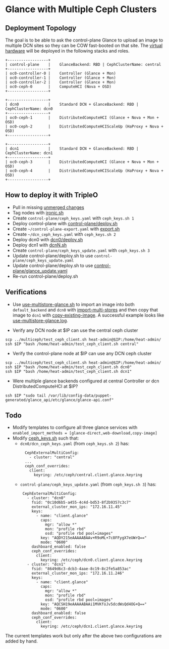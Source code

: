 # Glance with Multiple Ceph Clusters

## Deployment Topology

The goal is to be able to ask the control-plane Glance to upload an
image to multiple DCN sites so they can be COW fast-booted on that
site. The [virtual hardware](../tripleo-lab/overrides.yml#L12) will
be deployed in the following stacks and roles.

```
+------------------+
| control-plane    |    GlanceBackend: RBD | CephClusterName: central
+------------------+
| oc0-controller-0 |    Controller (Glance + Mon)
| oc0-controller-1 |    Controller (Glance + Mon)
| oc0-controller-2 |    Controller (Glance + Mon)
| oc0-ceph-0       |    ComputeHCI (Nova + OSD)
+------------------+

+------------------+
| dcn0             |    Standard DCN + GlanceBackend: RBD | CephClusterName: dcn0
+------------------+
| oc0-ceph-1       |    DistributedComputeHCI (Glance + Nova + Mon + OSD)
| oc0-ceph-2       |    DistributedComputeHCIScaleUp (HaProxy + Nova + OSD)
+------------------+

+------------------+
| dcn1             |    Standard DCN + GlanceBackend: RBD | CephClusterName: dcn1
+------------------+
| oc0-ceph-3       |    DistributedComputeHCI (Glance + Nova + Mon + OSD)
| oc0-ceph-4       |    DistributedComputeHCIScaleUp (HaProxy + Nova + OSD)
+------------------+
```

## How to deploy it with TripleO

- Pull in missing [unmerged changes](unmerged)
- Tag nodes with [ironic.sh](ironic.sh)
- Create `control-plane/ceph_keys.yaml` with `ceph_keys.sh 1`
- Deploy control-plane with [control-plane/deploy.sh](control-plane/deploy.sh)
- Create `~/control-plane-export.yaml` with [export.sh](export.sh)
- Create `~/dcn_ceph_keys.yaml` with `ceph_keys.sh 2`
- Deploy dcn0 with [dcn0/deploy.sh](dcn0/deploy.sh)
- Deploy dcn1 with [dcnN.sh](dcnN.sh)
- Create `control-plane/ceph_keys_update.yaml` with `ceph_keys.sh 3`
- Update control-plane/deploy.sh to use `control-plane/ceph_keys_update.yaml`
- Update control-plane/deploy.sh to use [control-plane/glance_update.yaml](control-plane/glance_update.yaml)
- Re-run control-plane/deploy.sh

## Verifications

- Use [use-multistore-glance.sh](use-multistore-glance.sh) to import
  an image into both `default_backend` and `dcn0`
  with [import-multi-stores](https://review.opendev.org/#/c/667132)
  and then copy that image to `dcn1`
  with [copy-existing-image](https://review.opendev.org/#/c/696457).
  A successful example looks
  like [use-multistore-glance.log](use-multistore-glance.log).

- Verify any DCN node at $IP can use the central ceph cluster
```
scp ../multiceph/test_ceph_client.sh heat-admin@$IP:/home/heat-admin/
ssh $IP "bash /home/heat-admin/test_ceph_client.sh central"
```

- Verify the control-plane node at $IP can use any DCN ceph cluster
```
scp ../multiceph/test_ceph_client.sh heat-admin@$IP:/home/heat-admin/
ssh $IP "bash /home/heat-admin/test_ceph_client.sh dcn0"
ssh $IP "bash /home/heat-admin/test_ceph_client.sh dcn1"
```

- Were multiple glance backends configured at central Controller or dcn DistributedComputeHCI at $IP?
```
ssh $IP "sudo tail /var/lib/config-data/puppet-generated/glance_api/etc/glance/glance-api.conf"
```

## Todo

- Modify templates to configure all three glance services with
  `enabled_import_methods = [glance-direct,web-download,copy-image]`
- Modify [ceph_keys.sh](ceph_keys.sh) such that:
  - `dcn0/dcn_ceph_keys.yaml` (from `ceph_keys.sh 2`) has:
    ```
      CephExternalMultiConfig:
        - cluster: "central"
      ...
      ceph_conf_overrides:
        client:
          keyring: /etc/ceph/central.client.glance.keyring
    ```
  - `control-plane/ceph_keys_update.yaml` (from `ceph_keys.sh 3`) has:
     ```
      CephExternalMultiConfig:
        - cluster: "dcn0"
          fsid: "0c10d6b5-a455-4c4d-bd53-8f2b9357c3c7"
          external_cluster_mon_ips: "172.16.11.45"
          keys:
            - name: "client.glance"
              caps:
                mgr: "allow *"
                mon: "profile rbd"
                osd: "profile rbd pool=images"
              key: "AQDY215eAAAAABAAv+R9oML+7c8FFygX7eUWrQ=="
              mode: "0600"
          dashboard_enabled: false
          ceph_conf_overrides:
            client:
              keyring: /etc/ceph/dcn0.client.glance.keyring
        - cluster: "dcn1"
          fsid: "8649d6c3-dcb3-4aae-8c19-8c2fe5a853ac"
          external_cluster_mon_ips: "172.16.11.246"
          keys:
            - name: "client.glance"
              caps:
                mgr: "allow *"
                mon: "profile rbd"
                osd: "profile rbd pool=images"
              key: "AQCSH19eAAAAABAAi1MVKfoJv5dcdWsQd4OG+Q=="
              mode: "0600"
          dashboard_enabled: false
          ceph_conf_overrides:
            client:
              keyring: /etc/ceph/dcn1.client.glance.keyring
      ```

The current templates work but only after the above two configurations
are added by hand.
